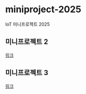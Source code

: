 # miniproject-2025
IoT 미니프로젝트 2025

## 미니프로젝트 2
[링크](./miniproject2/README.md)


## 미니프로젝트 3
[링크](./miniproject3/README.md)